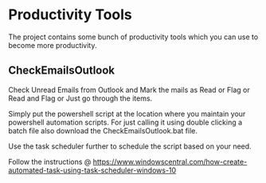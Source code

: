 # Productivity Tools
The project contains some bunch of productivity tools which you can use to become more productivity.

## CheckEmailsOutlook
Check Unread Emails from Outlook and Mark the mails as Read or Flag or Read and Flag or Just go through the items.

Simply put the powershell script at the location where you maintain your powershell automation scripts. For just calling it using double clicking a batch file also download the CheckEmailsOutlook.bat file.

Use the task scheduler further to schedule the script based on your need.

Follow the instructions @ https://www.windowscentral.com/how-create-automated-task-using-task-scheduler-windows-10
